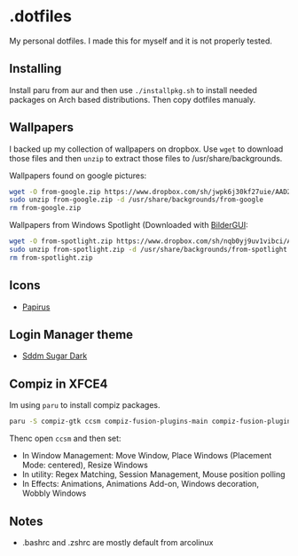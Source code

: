# .dotfiles
My personal dotfiles. I made this for myself and it is not properly tested.

## Installing
Install paru from aur and then use `./installpkg.sh` to install needed packages on Arch based distributions.
Then copy dotfiles manualy.

## Wallpapers
I backed up my collection of wallpapers on dropbox. Use `wget` to download those files and then `unzip` to extract those files to /usr/share/backgrounds.

Wallpapers found on google pictures:
```sh
wget -O from-google.zip https://www.dropbox.com/sh/jwpk6j30kf27uie/AAD2ql1Lt_4vTmNc93nnOOxoa?dl=1
sudo unzip from-google.zip -d /usr/share/backgrounds/from-google
rm from-google.zip
```

Wallpapers from Windows Spotlight (Downloaded with [BilderGUI](https://github.com/NietroMiner00/BilderGui):
```sh
wget -O from-spotlight.zip https://www.dropbox.com/sh/nqb0yj9uv1vibci/AAAAgY7YDVB0RgqSfkMaDqICa?dl=1
sudo unzip from-spotlight.zip -d /usr/share/backgrounds/from-spotlight
rm from-spotlight.zip
```
## Icons
* [Papirus](https://github.com/PapirusDevelopmentTeam/papirus-icon-theme)

## Login Manager theme
* [Sddm Sugar Dark](https://github.com/MarianArlt/sddm-sugar-dark)

## Compiz in XFCE4
Im using `paru` to install compiz packages.
```sh
paru -S compiz-gtk ccsm compiz-fusion-plugins-main compiz-fusion-plugins-extra metacity
```
Thenc open `ccsm` and then set:
* In Window Management: Move Window, Place Windows (Placement Mode: centered), Resize Windows
* In utility: Regex Matching, Session Management, Mouse position polling
* In Effects: Animations, Animations Add-on, Windows decoration, Wobbly Windows

## Notes

* .bashrc and .zshrc are mostly default from arcolinux
